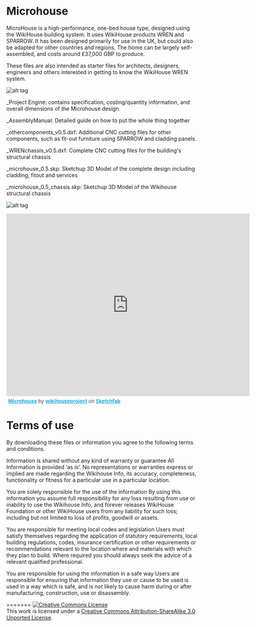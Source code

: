 
# Microhouse 

MicroHouse is a high-performance, one-bed house type, designed using the WikiHouse building system. It uses WikiHouse products WREN and SPARROW. It has been designed primarily for use in the UK, but could also be adapted for other countries and regions. The home can be largely self-assembled, and costs around £37,000 GBP to produce. 

These files are also intended as starter files for architects, designers, engineers and others interested in getting to know the WikiHouse WREN system.

![alt tag](https://github.com/wikihouseproject/Microhouse/blob/master/microhouse_0.5_isoFull.jpg)

_Project Engine: contains specification, costing/quantity information, and overall dimensions of the Microhouse design

_AssemblyManual: Detailed guide on how to put the whole thing together

_othercomponents_v0.5.dxf: Additional CNC cutting files for other components, such as fit-out furniture using SPARROW and cladding panels.

_WRENchassis_v0.5.dxf: Complete CNC cutting files for the building's structural chassis

_microhouse_0.5.skp: Sketchup 3D Model of the complete design including cladding, fitout and services

_microhouse_0.5_chassis.skp: Sketchup 3D Model of the Wikihouse structural chassis

![alt tag](https://github.com/wikihouseproject/Microhouse/blob/master/microhouse_0.5_iso.jpg)

<div class="sketchfab-embed-wrapper"><iframe width="640" height="480" src="https://sketchfab.com/models/ac3263022fca412c934ea9dd7c5b5521/embed" frameborder="0" allowfullscreen mozallowfullscreen="true" webkitallowfullscreen="true" onmousewheel=""></iframe>

<p style="font-size: 13px; font-weight: normal; margin: 5px; color: #4A4A4A;">
    <a href="https://sketchfab.com/models/ac3263022fca412c934ea9dd7c5b5521?utm_medium=embed&utm_source=website&utm_campain=share-popup" target="_blank" style="font-weight: bold; color: #1CAAD9;">Microhouse</a>
    by <a href="https://sketchfab.com/wikihouseproject?utm_medium=embed&utm_source=website&utm_campain=share-popup" target="_blank" style="font-weight: bold; color: #1CAAD9;">wikihouseproject</a>
    on <a href="https://sketchfab.com?utm_medium=embed&utm_source=website&utm_campain=share-popup" target="_blank" style="font-weight: bold; color: #1CAAD9;">Sketchfab</a>
</p>
</div>

# Terms of use

By downloading these files or information you agree to the following terms and conditions.

Information is shared without any kind of warranty or guarantee
All Information is provided ‘as is’. No representations or warranties express or implied are made regarding the Wikihouse Info, its accuracy, completeness, functionality or fitness for a particular use in a particular location.  

You are solely responsible for the use of the information
By using this information you assume full responsibility for any loss resulting from use or inability to use the Wikihouse Info, and forever releases WikiHouse Foundation or other WikiHouse users from any liability for such loss;  including but not limited to loss of profits, goodwill or assets.

You are responsible for meeting local codes and legislation
Users must satisfy themselves regarding the application of statutory requirements, local building regulations, codes, insurance certification or other requirements or recommendations relevant to the location where and materials with which they plan to build. Where required you should always seek the advice of a relevant qualified professional.

You are responsible for using the information in a safe way
 Users are responsible for ensuring that information they use or cause to be used is used in a way which is safe, and is not likely to cause harm during or after manufacturing, construction, use or disassembly.


=======
<a rel="license" href="http://creativecommons.org/licenses/by-sa/3.0/"><img alt="Creative Commons License" style="border-width:0" src="https://i.creativecommons.org/l/by-sa/3.0/88x31.png" /></a><br />This work is licensed under a <a rel="license" href="http://creativecommons.org/licenses/by-sa/3.0/">Creative Commons Attribution-ShareAlike 3.0 Unported License</a>.

